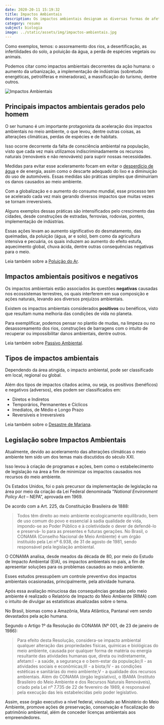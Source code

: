 ```yaml
---
date: 2020-20-11 15:19:32
title: Impactos Ambientais
description: Os impactos ambientais designam as diversas formas de afetar o meio ambiente desestruturando o ecossistema.Eles alteram as condições normais de funcionamento da natureza e podem causar danos irreversíveis ao mundo.
category: resumo
subject: biologia
image: ../static/assets/img/impactos-ambientais.jpg
---
```


Como exemplos, temos: o assoreamento dos rios, a desertificação, as 
infertilidades do solo, a poluição da água, a perda de espécies vegetais ou animais.

Podemos citar como impactos ambientais decorrentes da ação humana: o aumento da urbanização, a implementação de indústrias 
(sobretudo energéticas, petrolíferas e mineradoras), a massificação do 
turismo, dentre outros.

![Impactos Ambientais](/assets/img/impactos-ambientais.jpg)

## Principais impactos ambientais gerados pelo homem

O ser humano é um importante protagonista da aceleração dos impactos 
ambientais no meio ambiente, o que levou, dentre outras coisas, as 
alterações climáticas, perdas de espécies e de habitats.

Isso 
ocorre decorrente da falta de consciência ambiental na população, visto 
que cada vez mais utilizamos indiscriminadamente os recursos naturais 
(renováveis e não renováveis) para suprir nossas necessidades.

Medidas para evitar esse aceleramento focam em evitar o [desperdício de água](https://www.todamateria.com.br/desperdicio-de-agua/) e de energia, assim como o descarte adequado do lixo e a diminuição do 
uso de automóveis. Essas medidas são práticas simples que diminuiriam os danos causados ao meio ambiente.

Com a globalização e o aumento 
do consumo mundial, esse processo tem se acelerado cada vez mais gerando diversos impactos que muitas vezes se tornam irreversíveis.

Alguns exemplos dessas práticas são intensificados pelo crescimento das 
cidades, desde construções de estradas, ferrovias, rodovias, pontes, 
implementação de indústrias.

Essas ações levam ao aumento 
significativo do desmatamento, das queimadas, da poluição (água, ar e 
solo), bem como da agricultura intensiva e pecuária, os quais induzem ao aumento do efeito estufa, aquecimento global, chuva ácida, dentre 
outras consequências negativas para o meio.

Leia também sobre a [Poluição do Ar](https://www.todamateria.com.br/poluicao-do-ar/).

## Impactos ambientais positivos e negativos

Os impactos ambientais estão associados às questões **negativas** causadas nos ecossistemas terrestres, os quais interferem em sua composição e 
ações naturais, levando aos diversos prejuízos ambientais.

Existem os impactos ambientais considerados **positivos** ou benéficos, visto que resultam numa melhoria das condições de vida no planeta.

Para exemplificar, podemos pensar no plantio de mudas, na limpeza ou no 
desassoreamento dos rios, construções de barragens com o intuito de 
recuperar ou impossibilitar danos ambientais, dentre outros.

Leia também sobre [Passivo Ambiental](https://www.todamateria.com.br/passivo-ambiental/).

## Tipos de impactos ambientais

Dependendo da área atingida, o impacto ambiental, pode ser classificado em local, regional ou global.

Além dos tipos de impactos citados acima, ou seja, os positivos (benéficos) e negativos (adversos), eles podem ser classificados em:

- Diretos e Indiretos
- Temporários, Permanentes e Cíclicos
- Imediatos, de Médio e Longo Prazo
- Reversíveis e Irreversíveis

Leia também sobre o [Desastre de Mariana](https://www.todamateria.com.br/desastre-de-mariana/).

## Legislação sobre Impactos Ambientais

Atualmente, devido ao aceleramento das alterações climáticas o meio ambiente tem 
sido um dos temas mais discutidos do século XXI.

Isso levou à 
criação de programas e ações, bem como o estabelecimento de legislação 
na área a fim de minimizar os impactos causados nos recursos do meio 
ambiente.

Os Estados Unidos, foi o país precursor da implementação de legislação na área por meio da criação da Lei Federal denominada “*National Environment Policy Act* – NEPA”, aprovada em 1969.

De acordo com a Art. 225, da Constituição Brasileira de 1888:

> Todos têm direito ao meio ambiente ecologicamente equilibrado, 
bem de uso comum do povo e essencial à sadia qualidade de vida, 
impondo-se ao Poder Público e à coletividade o dever de defendê-lo e 
preservá- lo para as presentes e futuras gerações.
No Brasil, o CONAMA (Conselho Nacional de Meio Ambiente) é um órgão instituído pela Lei nº 6.938, de 31 de agosto de 1981, sendo responsável pela legislação ambiental.

O CONAMA analisa, desde 
meados da década de 80, por meio do Estudo de Impacto Ambiental (EIA), 
os impactos ambientais no país, a fim de apresentar soluções para os 
problemas causados ao meio ambiente.

Esses estudos pressupõem um controle preventivo dos impactos ambientais ocasionadas, principalmente, pela atividade humana.

Após essa avaliação minuciosa das consequências geradas pelo meio ambiente é realizado o Relatório de Impacto do Meio Ambiente (RIMA) com o intuito 
de divulgar as estatísticas atualizadas sobre o tema.

No Brasil, biomas como a Amazônia, Mata Atlântica, Pantanal vem sendo devastados pela ação humana.

Segundo o Artigo 1º da Resolução do CONAMA (Nº 001, de 23 de janeiro de 1986):

> Para efeito desta Resolução, considera-se impacto ambiental 
qualquer alteração das propriedades físicas, químicas e biológicas do 
meio ambiente, causada por qualquer forma de matéria ou energia 
resultante das atividades humanas que, direta ou indiretamente, afetam:I - a saúde, a segurança e o bem-estar da população;II - as atividades sociais e econômicas;III - a biota;IV - as condições estéticas e sanitárias do meio ambiente;V - a qualidade dos recursos ambientais.
Além do CONAMA (órgão legislativo), o IBAMA (Instituto 
Brasileiro do Meio Ambiente e dos Recursos Naturais Renováveis), criado 
pela Lei nº 7.735 de 22 de fevereiro de 1989, é responsável pela 
execução das leis estabelecidas pelo poder legislativo.

Assim, 
esse órgão executivo a nível federal, vinculado ao Ministério do Meio 
Ambiente, promove ações de preservação, conservação e fiscalização do 
patrimônio ambiental, além de conceder licenças ambientais aos 
empreendedores.